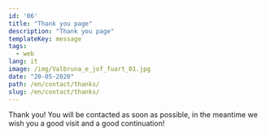 ```yaml
---
id: '06'
title: "Thank you page"
description: "Thank you page"
templateKey: message
tags:
  - web
lang: it
image: /img/Valbruna_e_jof_fuart_01.jpg
date: "20-05-2020"
path: /en/contact/thanks/
slug: /en/contact/thanks/
---
```


Thank you! You will be contacted as soon as possible, in the meantime we wish you a good visit and a good continuation!
